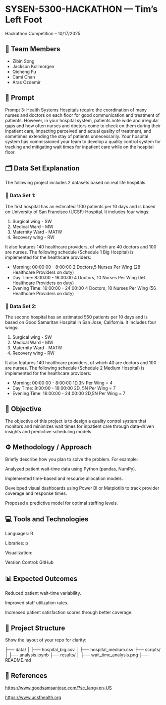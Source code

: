 # SYSEN-5300-HACKATHON — Tim’s Left Foot

Hackathon Competition – 10/17/2025

## 🧠 Team Members

- Zibin Song
- Jackson Kollmorgen
- Qicheng Fu
- Cami Chan
- Aras Ozdemir


## 🧩 Prompt

Prompt 3: Health Systems
Hospitals require the coordination of many nurses and doctors on each floor for good communication and treatment of patients. However, in your hospital system, patients note wide and irregular gaps and how often nurses and doctors come to check on them during their inpatient care, impacting perceived and actual quality of treatment, and sometimes extending the stay of patients unnecessarily. Your hospital system has commissioned your team to develop a quality control system for tracking and mitigating wait times for inpatient care while on the hospital floor.



## 🗂️ Data Set Explanation

The following project includes 2 datasets based on real life hospitals.

### 📘 Data Set 1: 
The first hospital has an estimated 1100 patients per 10 days and is based on University of San Francisco (UCSF) Hospital. It includes four wings: 
1. Surgical wing - SW 
2. Medical Ward - MW 
3. Maternity Ward - MATW 
4. Recovery wing - RW 

It also features 140 healthcare providers, of which are 40 doctors and 100 are nurses. The following schedule (Schedule 1 Big Hospital) is implemented for the healthcare providers: 

- Morning: 00:00:00 - 8:00:00 2 Doctors,5 Nurses Per Wing (28 Healthcare Providers on duty)
- Day Time: 8:00:00 - 16:00:00 4 Doctors, 10 Nurses Per Wing (56 Healthcare Providers on duty)
- Evening Time: 16:00:00 - 24:00:00 4 Doctors, 10 Nurses Per Wing (56 Healthcare Providers on duty)

### 📘 Data Set 2: 
The second hospital has an estimated 550 patients per 10 days and is based on Good Samaritan Hospital in San Jose, California. It includes four wings: 
1. Surgical wing - SW 
2. Medical Ward - MW
3. Maternity Ward - MATW 
4. Recovery wing - RW

It also features 140 healthcare providers, of which 40 are doctors and 100 are nurses. The following schedule (Schedule 2 Medium Hospital) is implemented for the healthcare providers: 
- Morning: 00:00:00 - 8:00:00 1D,3N Per Wing = 4 
- Day Time: 8:00:00 - 16:00:00 2D, 5N Per Wing = 7
- Evening Time: 16:00:00 - 24:00:00 2D,5N Per Wing = 7

## 🎯 Objective

The objective of this project is to design a quality control system that monitors and minimizes wait times for inpatient care through data-driven insights and predictive scheduling models.

## ⚙️ Methodology / Approach

Briefly describe how you plan to solve the problem.
For example:

Analyzed patient wait-time data using Python (pandas, NumPy).

Implemented time-based and resource allocation models.

Developed visual dashboards using Power BI or Matplotlib to track provider coverage and response times.

Proposed a predictive model for optimal staffing levels.

## 💻 Tools and Technologies

Languages: R

Libraries: p

Visualization: 

Version Control: GitHub

## 📊 Expected Outcomes

Reduced patient wait-time variability.

Improved staff utilization rates.

Increased patient satisfaction scores through better coverage.

## 📁 Project Structure

Show the layout of your repo for clarity:

├── data/
│   ├── hospital_big.csv
│   ├── hospital_medium.csv
├── scripts/
│   ├── analysis.ipynb
├── results/
│   ├── wait_time_analysis.png
├── README.md


## 📜 References

https://www.goodsamsanjose.com/?sc_lang=en-US

https://www.ucsfhealth.org
